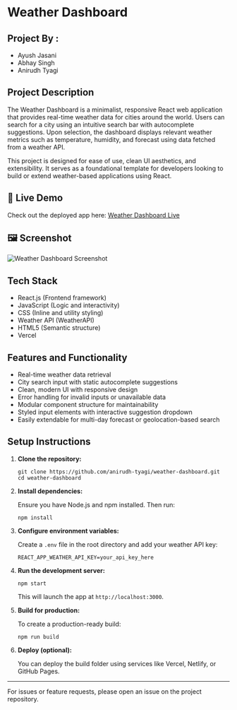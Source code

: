# Weather Dashboard

## Project By : 
- Ayush Jasani
- Abhay Singh
- Anirudh Tyagi
  
## Project Description

The Weather Dashboard is a minimalist, responsive React web application that provides real-time weather data for cities around the world. Users can search for a city using an intuitive search bar with autocomplete suggestions. Upon selection, the dashboard displays relevant weather metrics such as temperature, humidity, and forecast using data fetched from a weather API.

This project is designed for ease of use, clean UI aesthetics, and extensibility. It serves as a foundational template for developers looking to build or extend weather-based applications using React.

## 🚀 Live Demo

Check out the deployed app here: [Weather Dashboard Live](https://weather-dashboard-kappa-five.vercel.app/)

## 🖼️ Screenshot

![Weather Dashboard Screenshot](screenshot.png)

## Tech Stack

- React.js (Frontend framework)
- JavaScript (Logic and interactivity)
- CSS (Inline and utility styling)
- Weather API (WeatherAPI)
- HTML5 (Semantic structure)
- Vercel

## Features and Functionality

- Real-time weather data retrieval
- City search input with static autocomplete suggestions
- Clean, modern UI with responsive design
- Error handling for invalid inputs or unavailable data
- Modular component structure for maintainability
- Styled input elements with interactive suggestion dropdown
- Easily extendable for multi-day forecast or geolocation-based search

## Setup Instructions

1. **Clone the repository:**

   ```
   git clone https://github.com/anirudh-tyagi/weather-dashboard.git
   cd weather-dashboard
   ```

2. **Install dependencies:**

   Ensure you have Node.js and npm installed. Then run:

   ```
   npm install
   ```

3. **Configure environment variables:**

   Create a `.env` file in the root directory and add your weather API key:

   ```
   REACT_APP_WEATHER_API_KEY=your_api_key_here
   ```

4. **Run the development server:**

   ```
   npm start
   ```

   This will launch the app at `http://localhost:3000`.

5. **Build for production:**

   To create a production-ready build:

   ```
   npm run build
   ```

6. **Deploy (optional):**

   You can deploy the build folder using services like Vercel, Netlify, or GitHub Pages.

---

For issues or feature requests, please open an issue on the project repository.
